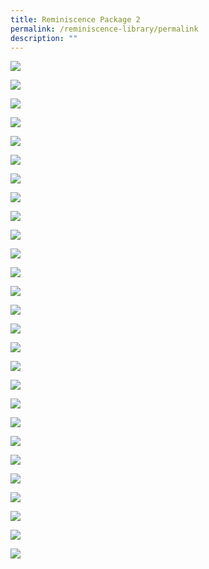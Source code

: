 ```yaml
---
title: Reminiscence Package 2
permalink: /reminiscence-library/permalink
description: ""
---
```

![](/images/reminiscence-library/R2/Slide2.png)

![](/images/reminiscence-library/R2/Slide3.png)

![](/images/reminiscence-library/R2/Slide4.png)

![](/images/reminiscence-library/R2/Slide5.png)

![](/images/reminiscence-library/R2/Slide6.png)

![](/images/reminiscence-library/R2/Slide7.png)

![](/images/reminiscence-library/R2/Slide8.png)

![](/images/reminiscence-library/R2/Slide9.png)

![](/images/reminiscence-library/R2/Slide10.png)

![](/images/reminiscence-library/R2/Slide11.png)

![](/images/reminiscence-library/R2/Slide12.png)

![](/images/reminiscence-library/R2/Slide13.png)

![](/images/reminiscence-library/R2/Slide14.png)

![](/images/reminiscence-library/R2/Slide15.png)

![](/images/reminiscence-library/R2/Slide16.png)

![](/images/reminiscence-library/R2/Slide17.png)

![](/images/reminiscence-library/R2/Slide18.png)

![](/images/reminiscence-library/R2/Slide19.png)

![](/images/reminiscence-library/R2/Slide20.png)

![](/images/reminiscence-library/R2/Slide21.png)

![](/images/reminiscence-library/R2/Slide22.png)

![](/images/reminiscence-library/R2/Slide23.png)

![](/images/reminiscence-library/R2/Slide24.png)

![](/images/reminiscence-library/R2/Slide25.png)

![](/images/reminiscence-library/R2/Slide26.png)

![](/images/reminiscence-library/R2/Slide27.png)

![](/images/reminiscence-library/R2/Slide30.png)